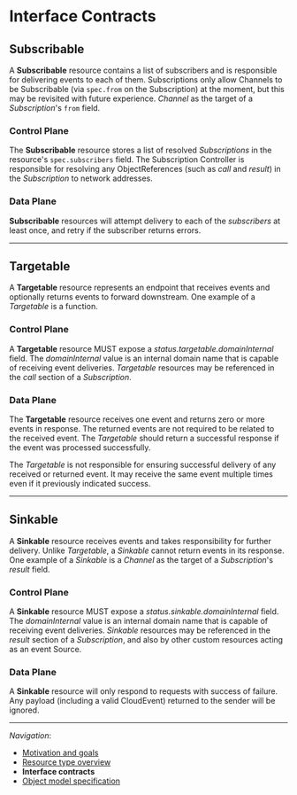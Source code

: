 # Interface Contracts

## Subscribable

A **Subscribable** resource contains a list of subscribers and is responsible
for delivering events to each of them. Subscriptions only allow Channels to be
Subscribable (via `spec.from` on the Subscription) at the moment, but this may
be revisited with future experience. _Channel_ as the target of a
_Subscription_'s `from` field.


### Control Plane

The **Subscribable** resource stores a list of resolved _Subscriptions_ in the
resource's `spec.subscribers` field. The Subscription Controller is responsible
for resolving any ObjectReferences (such as _call_ and _result_) in the
_Subscription_ to network addresses.

### Data Plane

**Subscribable** resources will attempt delivery to each of the _subscribers_
at least once, and retry if the subscriber returns errors.

<!--TODO(https://github.com/knative/eventing/issues/502) Expand the data plane definitions. -->

---

## Targetable

A **Targetable** resource represents an endpoint that receives events and
optionally returns events to forward downstream. One example of a _Targetable_
is a function.

### Control Plane

A **Targetable** resource MUST expose a _status.targetable.domainInternal_
field. The _domainInternal_ value is an internal domain name that is capable of
receiving event deliveries. _Targetable_ resources may be referenced in the
_call_ section of a _Subscription_.

### Data Plane

The **Targetable** resource receives one event and returns zero or more events
in response. The returned events are not required to be related to the received
event. The _Targetable_ should return a successful response if the event was
processed successfully.

The _Targetable_ is not responsible for ensuring successful delivery of any
received or returned event. It may receive the same event multiple times even
if it previously indicated success.

---

## Sinkable

A **Sinkable** resource receives events and takes responsibility for further
delivery. Unlike _Targetable_, a _Sinkable_ cannot return events in its
response. One example of a _Sinkable_ is a _Channel_ as the target of a
_Subscription_'s _result_ field.

### Control Plane

A **Sinkable** resource MUST expose a _status.sinkable.domainInternal_ field.
The _domainInternal_ value is an internal domain name that is capable of
receiving event deliveries. _Sinkable_ resources may be referenced in the
_result_ section of a _Subscription_, and also by other custom resources acting as an event Source.

### Data Plane

A **Sinkable** resource will only respond to requests with success of failure.
Any payload (including a valid CloudEvent) returned to the sender will be ignored.

---

_Navigation_:

- [Motivation and goals](motivation.md)
- [Resource type overview](overview.md)
- **Interface contracts**
- [Object model specification](spec.md)
